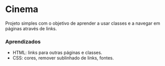 # Cinema
 Projeto simples com o objetivo de aprender a usar classes e a navegar em páginas através de links.

### Aprendizados
- HTML: links para outras páginas e classes.
- CSS: cores, remover sublinhado de links, fontes.


